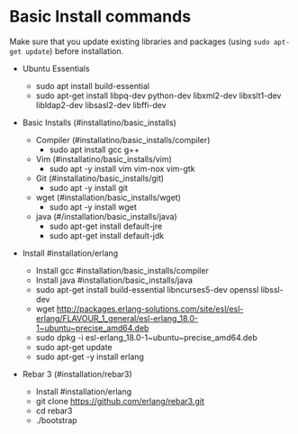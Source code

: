 # Basic Install commands

Make sure that you update existing libraries and packages (using `sudo apt-get update`) before installation.

* Ubuntu Essentials
  * sudo apt install build-essential
  * sudo apt-get install libpq-dev python-dev libxml2-dev libxslt1-dev libldap2-dev libsasl2-dev libffi-dev

* Basic Installs (#installatino/basic_installs)
	* Compiler (#installatino/basic_installs/compiler)
    	* sudo apt install gcc g++
	* Vim (#installatino/basic_installs/vim)
    	* sudo apt -y install vim  vim-nox vim-gtk
	* Git (#installatino/basic_installs/git)
    	* sudo apt -y install git 
  	* wget (#installation/basic_installs/wget)
    	* sudo apt -y install wget  
  	* java (#/installation/basic_installs/java)
    	* sudo apt-get install default-jre
    	* sudo apt-get install default-jdk
  

* Install #installation/erlang
  	* Install gcc #installation/basic_installs/compiler
	* Install java #installation/basic_installs/java
    * sudo apt-get install build-essential libncurses5-dev openssl libssl-dev
	* wget http://packages.erlang-solutions.com/site/esl/esl-erlang/FLAVOUR_1_general/esl-erlang_18.0-1~ubuntu~precise_amd64.deb
	* sudo dpkg -i esl-erlang_18.0-1~ubuntu~precise_amd64.deb
	* sudo apt-get update
	* sudo apt-get -y install erlang

* Rebar 3 (#installation/rebar3)
	* Install #installation/erlang
	* git clone https://github.com/erlang/rebar3.git
	* cd rebar3
	* ./bootstrap
